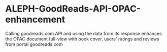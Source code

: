 # ALEPH-GoodReads-API-OPAC-enhancement
Calling goodreads.com API and using the data from its response enhances the OPAC document full-view with book cover, users' ratings and reviews from portal goodreads.com
